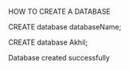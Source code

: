 HOW TO CREATE A DATABASE 

CREATE  database  databaseName;

CREATE database Akhil;

Database created successfully

